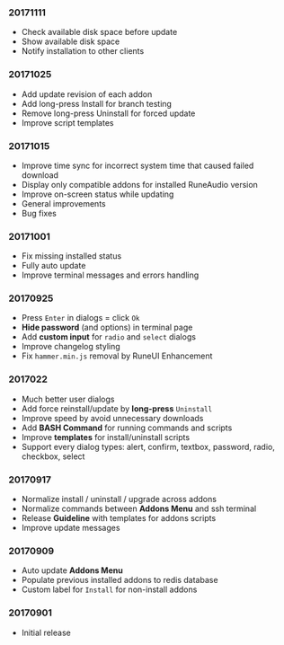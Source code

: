 ### 20171111
- Check available disk space before update
- Show available disk space
- Notify installation to other clients

### 20171025
- Add update revision of each addon
- Add long-press Install for branch testing
- Remove long-press Uninstall for forced update
- Improve script templates

### 20171015
- Improve time sync for incorrect system time that caused failed download
- Display only compatible addons for installed RuneAudio version
- Improve on-screen status while updating
- General improvements
- Bug fixes

### 20171001
- Fix missing installed status
- Fully auto update
- Improve terminal messages  and errors handling

### 20170925
- Press `Enter` in dialogs = click `Ok`
- **Hide password** (and options) in terminal page
- Add **custom input** for `radio` and `select` dialogs
- Improve changelog styling
- Fix `hammer.min.js` removal by RuneUI Enhancement

### 2017022
- Much better user dialogs
- Add force reinstall/update by **long-press** `Uninstall`
- Improve speed by avoid unnecessary downloads
- Add **BASH Command** for running commands and scripts
- Improve **templates** for install/uninstall scripts
- Support every dialog types: alert, confirm, textbox, password, radio, checkbox, select

### 20170917
- Normalize install / uninstall / upgrade across addons
- Normalize commands between **Addons Menu** and ssh terminal
- Release **Guideline** with templates for addons scripts
- Improve update messages

### 20170909
- Auto update **Addons Menu**
- Populate previous installed addons to redis database
- Custom label for `Install` for non-install addons

### 20170901
- Initial release
